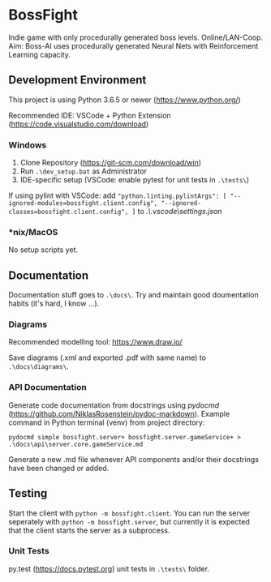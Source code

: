 # BossFight

Indie game with only procedurally generated boss levels. Online/LAN-Coop. Aim: Boss-AI uses procedurally generated Neural Nets with Reinforcement Learning capacity.

## Development Environment 

This project is using Python 3.6.5 or newer (https://www.python.org/)

Recommended IDE: VSCode + Python Extension (https://code.visualstudio.com/download)

### Windows

1. Clone Repository (https://git-scm.com/download/win)
1. Run `.\dev_setup.bat` as Administrator
1. IDE-specific setup (VSCode: enable pytest for unit tests in `.\tests\`)

If using pylint with VSCode: add
`"python.linting.pylintArgs": [
    "--ignored-modules=bossfight.client.config",
    "--ignored-classes=bossfight.client.config",
]`
to *.\\.vscode\settings.json*

### \*nix/MacOS

No setup scripts yet.

## Documentation

Documentation stuff goes to `.\docs\`. Try and maintain good doumentation habits (it's hard, I know ...).

### Diagrams

Recommended modelling tool: https://www.draw.io/

Save diagrams (.xml and exported .pdf with same name) to `.\docs\diagrams\`.

### API Documentation

Generate code documentation from docstrings using *pydocmd* (https://github.com/NiklasRosenstein/pydoc-markdown). Example command in Python terminal (venv) from project directory:

`pydocmd simple bossfight.server+ bossfight.server.gameService+ > .\docs\api\server.core.gameService.md`

Generate a new .md file whenever API components and/or their docstrings have been changed or added.

## Testing

Start the client with `python -m bossfight.client`.
You can run the server seperately with `python -m bossfight.server`, but currently it is expected that the client starts the server as a subprocess.

### Unit Tests

py.test (https://docs.pytest.org) unit tests in `.\tests\` folder.
